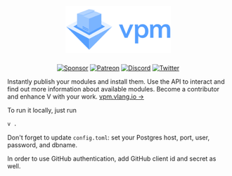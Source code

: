 <h1 align="center">
    <a href="https://vpm.vlang.io">
        <img width='240' alt='V Package Manager' src='.github/assets/vpm.svg'>
    </a>
</h1>

<div align="center">

<!-- [Getting started][GettingStarted] -->
<!-- &ensp;|&ensp; -->
<!-- [Documentation][Docs] -->
<!-- &ensp;|&ensp; -->
<!-- [Contribute][Contribute] -->

[![Sponsor][SponsorBadge]][SponsorUrl]
[![Patreon][PatreonBadge]][PatreonUrl]
[![Discord][DiscordBadge]][DiscordUrl]
[![Twitter][TwitterBadge]][TwitterUrl]
</div>

Instantly publish your modules and install them. Use the API to interact and find out more information about available modules. Become a contributor and enhance V with your work. [vpm.vlang.io →][vpm]

To run it locally, just run

```bash
v .
```

Don't forget to update `config.toml`: set your Postgres host, port, user, password, and dbname.

In order to use GitHub authentication, add GitHub client id and secret as well.

<!-- Reference links -->
[vpm]: https://vpm.vlang.io
<!-- [GettingStarted]: https://vpm.vlang.io/docs/getting-started -->
<!-- [Docs]: https://vpm.vlang.io/docs -->
<!-- [Contribute]: .github/CONTRIBUTING.md -->

<!-- Badges -->
[DiscordBadge]: https://img.shields.io/discord/592103645835821068?label=Discord&logo=discord&logoColor=white
[PatreonBadge]: https://img.shields.io/endpoint.svg?url=https%3A%2F%2Fshieldsio-patreon.vercel.app%2Fapi%3Fusername%3Dvlang%26type%3Dpatrons&style=flat
[SponsorBadge]: https://camo.githubusercontent.com/da8bc40db5ed31e4b12660245535b5db67aa03ce/68747470733a2f2f696d672e736869656c64732e696f2f7374617469632f76313f6c6162656c3d53706f6e736f72266d6573736167653d254532253944254134266c6f676f3d476974487562
[TwitterBadge]: https://img.shields.io/badge/follow-%40v_language-1DA1F2?logo=twitter&style=flat&logoColor=white&color=1da1f2

<!-- Socials -->
[DiscordUrl]: https://discord.gg/vlang
[PatreonUrl]: https://patreon.com/vlang
[SponsorUrl]: https://github.com/sponsors/medvednikov
[TwitterUrl]: https://twitter.com/v_language
